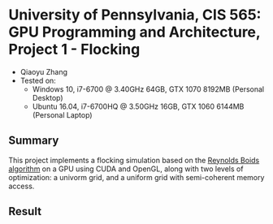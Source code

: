 # University of Pennsylvania, CIS 565: GPU Programming and Architecture, Project 1 - Flocking

* Qiaoyu Zhang
* Tested on:
  * Windows 10, i7-6700 @ 3.40GHz 64GB, GTX 1070 8192MB (Personal Desktop)
  * Ubuntu 16.04, i7-6700HQ @ 3.50GHz 16GB, GTX 1060 6144MB (Personal Laptop)

## Summary

This project implements a flocking simulation based on the [Reynolds Boids algorithm](http://www.red3d.com/cwr/boids/) on a GPU using CUDA and OpenGL, along with two levels of optimization: a univorm grid, and a uniform grid with semi-coherent memory access.

## Result